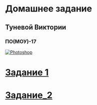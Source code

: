 
# Домашнее задание
## Туневой Виктории
### ПО(МОУ)-17
[![Photoshop](http://img.youtube.com/vi/U0T4Ou0JZQA/0.jpg)](http://www.youtube.com/watch?v=U0T4Ou0JZQA)

# [Задание 1](Task1.md)
# [Задание_2](https://www.dropbox.com/s/m6j5pc1bc0d2b9p/Tuneva_Viktoria.pptx?dl=0)
